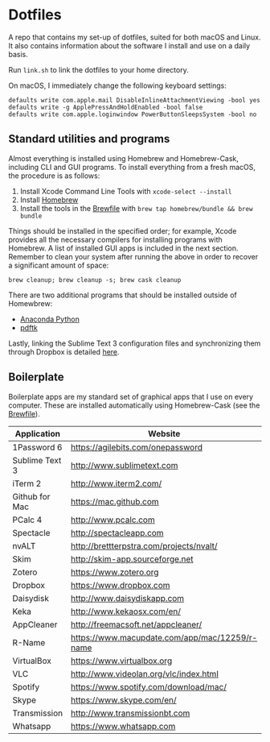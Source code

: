 Dotfiles
========

A repo that contains my set-up of dotfiles, suited for both macOS and Linux. It also contains information about the software I install and use on a daily basis.

Run `link.sh` to link the dotfiles to your home directory.

On macOS, I immediately change the following keyboard settings:

```
defaults write com.apple.mail DisableInlineAttachmentViewing -bool yes
defaults write -g ApplePressAndHoldEnabled -bool false
defaults write com.apple.loginwindow PowerButtonSleepsSystem -bool no
```

Standard utilities and programs
-----------
Almost everything is installed using Homebrew and Homebrew-Cask, including CLI and GUI programs. To install everything from a fresh macOS, the procedure is as follows:

1. Install Xcode Command Line Tools with `xcode-select --install`
2. Install [Homebrew](https://brew.sh)
3. Install the tools in the [Brewfile](./Brewfile) with `brew tap homebrew/bundle && brew bundle`

Things should be installed in the specified order; for example, Xcode provides all the necessary compilers for installing programs with Homebrew. A list of installed GUI apps is included in the next section. Remember to clean your system after running the above in order to recover a significant amount of space:

```
brew cleanup; brew cleanup -s; brew cask cleanup
```

There are two additional programs that should be installed outside of Homewbrew:

* [Anaconda Python](https://www.anaconda.com)
* [pdftk](https://www.pdflabs.com/tools/pdftk-the-pdf-toolkit/pdftk_server-2.02-mac_osx-10.11-setup.pkg)

Lastly, linking the Sublime Text 3 configuration files and synchronizing them through Dropbox is detailed [here](https://packagecontrol.io/docs/syncing#dropbox-osx).


Boilerplate
-----------
Boilerplate apps are my standard set of graphical apps that I use on every computer. These are installed automatically using Homebrew-Cask (see the [Brewfile](./Brewfile)).

| Application    | Website                                        |
|----------------|------------------------------------------------|
| 1Password 6    | https://agilebits.com/onepassword              |
| Sublime Text 3 | http://www.sublimetext.com                     |
| iTerm 2        | http://www.iterm2.com/                         |
| Github for Mac | https://mac.github.com                         |
| PCalc 4        | http://www.pcalc.com                           |
| Spectacle      | http://spectacleapp.com                        |
| nvALT          | http://brettterpstra.com/projects/nvalt/       |
| Skim           | http://skim-app.sourceforge.net                |
| Zotero         | https://www.zotero.org                         |
| Dropbox        | https://www.dropbox.com                        |
| Daisydisk      | http://www.daisydiskapp.com                    |
| Keka           | http://www.kekaosx.com/en/                     |
| AppCleaner     | http://freemacsoft.net/appcleaner/             |
| R-Name         | https://www.macupdate.com/app/mac/12259/r-name |
| VirtualBox     | https://www.virtualbox.org                     |
| VLC            | http://www.videolan.org/vlc/index.html         |
| Spotify        | https://www.spotify.com/download/mac/          |
| Skype          | https://www.skype.com/en/                      |
| Transmission   | http://www.transmissionbt.com                  |
| Whatsapp       | https://www.whatsapp.com                       |
